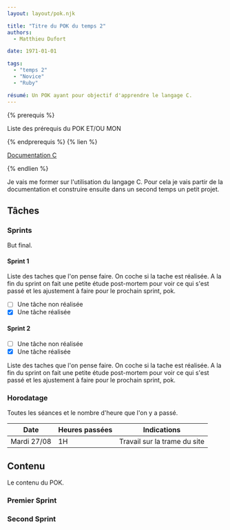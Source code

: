 ```yaml
---
layout: layout/pok.njk

title: "Titre du POK du temps 2"
authors:
  - Matthieu Dufort

date: 1971-01-01

tags: 
  - "temps 2"
  - "Novice"
  - "Ruby"

résumé: Un POK ayant pour objectif d'apprendre le langage C.
---
```


{% prerequis %}

Liste des prérequis du POK ET/OU MON

{% endprerequis %}
{% lien %}

[Documentation C](https://openclassrooms.com/fr/courses/19980-apprenez-a-programmer-en-c)

{% endlien %}

Je vais me former sur l'utilisation du langage C. Pour cela je vais partir de la documentation et construire ensuite dans un second temps un petit projet.

## Tâches

### Sprints

But final.

#### Sprint 1

Liste des taches que l'on pense faire. On coche si la tache est réalisée. A la fin du sprint on fait une petite étude post-mortem pour voir ce qui s'est passé et les ajustement à faire pour le prochain sprint, pok.

- [ ] Une tâche non réalisée
- [x] Une tâche réalisée

#### Sprint 2

- [ ] Une tâche non réalisée
- [x] Une tâche réalisée

Liste des taches que l'on pense faire. On coche si la tache est réalisée. A la fin du sprint on fait une petite étude post-mortem pour voir ce qui s'est passé et les ajustement à faire pour le prochain sprint, pok.

### Horodatage

Toutes les séances et le nombre d'heure que l'on y a passé.

| Date | Heures passées | Indications |
| -------- | -------- |-------- |
| Mardi 27/08  | 1H  | Travail sur la trame du site |

## Contenu

Le contenu du POK.

### Premier Sprint

### Second Sprint
